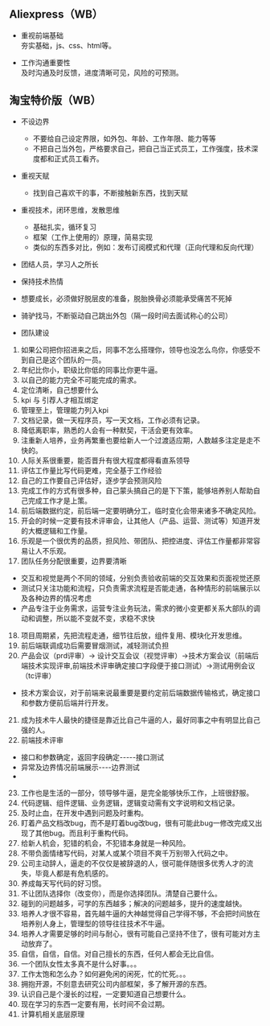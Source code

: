 ## Aliexpress（WB）

- 重视前端基础  
  夯实基础，js、css、html等。

- 工作沟通重要性  
  及时沟通及时反馈，进度清晰可见，风险的可预测。


## 淘宝特价版（WB）

+ 不设边界  
  - 不要给自己设定界限，如外包、年龄、工作年限、能力等等
  - 不把自己当外包，严格要求自己，把自己当正式员工，工作强度，技术深度都和正式员工看齐。

+ 重视天赋  
  - 找到自己喜欢干的事，不断接触新东西，找到天赋  

+ 重视技术，闭环思维，发散思维    
  - 基础扎实，循环复习  
  - 框架（工作上使用的）原理，简易实现  
  - 类似的东西多对比，例如：发布订阅模式和代理（正向代理和反向代理）

+ 团结人员，学习人之所长  

+ 保持技术热情  

+ 想要成长，必须做好脱层皮的准备，脱胎换骨必须能承受痛苦不死掉  

+ 骑驴找马，不断驱动自己跳出外包（隔一段时间去面试称心的公司）  

+ 团队建设  
1. 如果公司把你招进来之后，同事不怎么搭理你，领导也没怎么鸟你，你感受不到自己是这个团队的一员。  
2. 年纪比你小，职级比你低的同事比你更牛逼。
3. 以自己的能力完全不可能完成的需求。  
4. 定位清晰，自己想要什么  
5. kpi 与 引荐人才相互绑定  
6. 管理至上，管理能力列入kpi  
7. 文档记录，做一天程序员，写一天文档，工作必须有记录。  
8. 降低离职率，熟悉的人会有一种默契，干活会更有效率。  
9. 注重新人培养，业务再繁重也要给新人一个过渡适应期，人数越多注定是走不快的。  
10. 人际关系很重要，能否晋升有很大程度都得看直系领导  
11. 评估工作量比写代码更难，完全基于工作经验  
12. 自己的工作要自己评估好，逐步学会预测风险  
13. 完成工作的方式有很多种，自己蒙头搞自己的是下下策，能够培养别人帮助自己完成工作才是上策。  
14. 前后端数据约定，前后端一定要明确分工，临时变化会带来诸多不确定风险。  
15. 开会的时候一定要有技术评审会，让其他人（产品、运营、测试等）知道开发的大概逻辑和工作量。  
16. 乐观是一个很优秀的品质，担风险、带团队、把控进度、评估工作量都非常容易让人不乐观。  
17. 团队任务分配很重要，边界要清晰
  - 交互和视觉是两个不同的领域，分别负责验收前端的交互效果和页面视觉还原
  - 测试只关注功能和流程，只负责需求流程是否能走通，各种情形的前端展示以及各种边界的情况考虑  
  - 产品专注于业务需求，运营专注业务玩法，需求的微小变更都关系大部队的调动和调整，所以能不变就不变，求稳不求快  
18. 项目周期紧，先把流程走通，细节往后放，组件复用、模块化开发思维。  
19. 前后端联调成功后需要冒烟测试，减轻测试负担  
20. 产品会议（prd评审）-> 设计交互会议（视觉评审）->技术方案会议（前端后端技术实现评审,前端技术评审确定接口字段便于接口测试）->测试用例会议（tc评审）  
  - 技术方案会议，对于前端来说最重要是要约定前后端数据传输格式，确定接口和参数方便前后端并行开发。  
21. 成为技术牛人最快的捷径是靠近比自己牛逼的人，最好同事之中有明显比自己强的人。  
22. 前端技术评审
  - 接口和参数确定，返回字段确定-----接口测试  
  - 异常及边界情况前端展示----边界测试  
  - 
23. 工作也是生活的一部分，领导够牛逼，是完全能够快乐工作，上班很舒服。  
24. 代码逻辑、组件逻辑、业务逻辑，逻辑变动需有文字说明和文档记录。  
25. 及时止血，在开发中遇到问题及时重构。  
26. 盯着产品文档改bug，而不是盯着bug改bug，很有可能此bug一修改完成又出现了其他bug。而且利于重构代码。  
27. 给新人机会，犯错的机会，不犯错本身就是一种风险。  
28. 不带负面情绪写代码，对某人或某个项目不爽千万别带入代码之中。  
29. 公司主动辞人，逼走的不仅仅是被辞退的人，很可能伴随很多优秀人才的流失，毕竟人都是有危机感的。  
30. 养成每天写代码的好习惯。
31. 不让团队选择你（改变你），而是你选择团队。清楚自己要什么。  
32. 碰到的问题越多，可学的东西越多；解决的问题越多，提升的速度越快。  
33. 培养人才很不容易，首先越牛逼的大神越觉得自己学得不够，不会把时间放在培养别人身上，管理型的领导往往技术不牛逼。  
34. 培养人才需要足够的时间与耐心，很有可能自己坚持不住了，很有可能对方主动放弃了。  
35. 自信，自信，自信。对自己擅长的东西，任何人都会无比自信。  
36. 一个团队女性太多真不是什么好事。。。  
37. 工作太饱和怎么办？如何避免闲的闲死，忙的忙死。。。  
38. 拥抱开源，不刻意去研究公司内部框架，多了解开源的东西。  
39. 认识自己是个漫长的过程，一定要知道自己想要什么。  
40. 现在学习的东西一定要有用，长时间不会过期。  
41. 计算机相关底层原理
